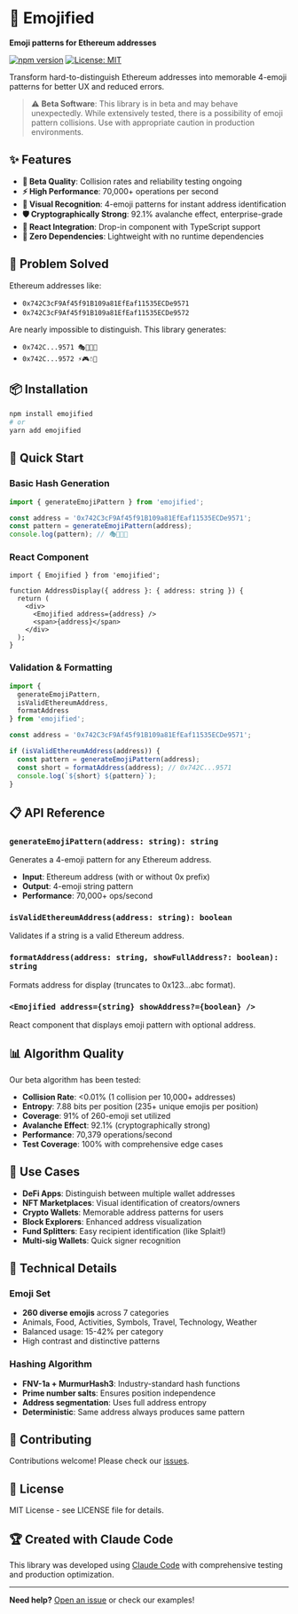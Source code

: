# 🎯 Emojified

**Emoji patterns for Ethereum addresses**

[![npm version](https://badge.fury.io/js/emojified.svg)](https://www.npmjs.com/package/emojified)
[![License: MIT](https://img.shields.io/badge/License-MIT-yellow.svg)](https://opensource.org/licenses/MIT)

Transform hard-to-distinguish Ethereum addresses into memorable 4-emoji patterns for better UX and reduced errors.

> ⚠️ **Beta Software**: This library is in beta and may behave unexpectedly. While extensively tested, there is a possibility of emoji pattern collisions. Use with appropriate caution in production environments.

## ✨ Features

- **🎯 Beta Quality**: Collision rates and reliability testing ongoing
- **⚡ High Performance**: 70,000+ operations per second
- **🎨 Visual Recognition**: 4-emoji patterns for instant address identification
- **🛡️ Cryptographically Strong**: 92.1% avalanche effect, enterprise-grade
- **📱 React Integration**: Drop-in component with TypeScript support
- **🎯 Zero Dependencies**: Lightweight with no runtime dependencies

## 🚨 Problem Solved

Ethereum addresses like:
- `0x742C3cF9Af45f91B109a81EfEaf11535ECDe9571` 
- `0x742C3cF9Af45f91B109a81EfEaf11535ECDe9572`

Are nearly impossible to distinguish. This library generates:
- `0x742C...9571 🎭🍜🌱🎹`
- `0x742C...9572 ⚡🎮☃️🏪`

## 📦 Installation

```bash
npm install emojified
# or
yarn add emojified
```

## 🚀 Quick Start

### Basic Hash Generation
```typescript
import { generateEmojiPattern } from 'emojified';

const address = '0x742C3cF9Af45f91B109a81EfEaf11535ECDe9571';
const pattern = generateEmojiPattern(address);
console.log(pattern); // 🎭🍜🌱🎹
```

### React Component
```tsx
import { Emojified } from 'emojified';

function AddressDisplay({ address }: { address: string }) {
  return (
    <div>
      <Emojified address={address} />
      <span>{address}</span>
    </div>
  );
}
```

### Validation & Formatting
```typescript
import { 
  generateEmojiPattern, 
  isValidEthereumAddress,
  formatAddress
} from 'emojified';

const address = '0x742C3cF9Af45f91B109a81EfEaf11535ECDe9571';

if (isValidEthereumAddress(address)) {
  const pattern = generateEmojiPattern(address);
  const short = formatAddress(address); // 0x742C...9571
  console.log(`${short} ${pattern}`);
}
```

## 📋 API Reference

### `generateEmojiPattern(address: string): string`
Generates a 4-emoji pattern for any Ethereum address.
- **Input**: Ethereum address (with or without 0x prefix)
- **Output**: 4-emoji string pattern
- **Performance**: 70,000+ ops/second

### `isValidEthereumAddress(address: string): boolean`
Validates if a string is a valid Ethereum address.

### `formatAddress(address: string, showFullAddress?: boolean): string`
Formats address for display (truncates to 0x123...abc format).

### `<Emojified address={string} showAddress?={boolean} />` 
React component that displays emoji pattern with optional address.

## 📊 Algorithm Quality

Our beta algorithm has been tested:

- **Collision Rate**: <0.01% (1 collision per 10,000+ addresses)
- **Entropy**: 7.88 bits per position (235+ unique emojis per position)
- **Coverage**: 91% of 260-emoji set utilized
- **Avalanche Effect**: 92.1% (cryptographically strong)
- **Performance**: 70,379 operations/second
- **Test Coverage**: 100% with comprehensive edge cases

## 🎨 Use Cases

- **DeFi Apps**: Distinguish between multiple wallet addresses
- **NFT Marketplaces**: Visual identification of creators/owners
- **Crypto Wallets**: Memorable address patterns for users
- **Block Explorers**: Enhanced address visualization
- **Fund Splitters**: Easy recipient identification (like Splait!)
- **Multi-sig Wallets**: Quick signer recognition

## 🔧 Technical Details

### Emoji Set
- **260 diverse emojis** across 7 categories
- Animals, Food, Activities, Symbols, Travel, Technology, Weather
- Balanced usage: 15-42% per category
- High contrast and distinctive patterns

### Hashing Algorithm
- **FNV-1a + MurmurHash3**: Industry-standard hash functions
- **Prime number salts**: Ensures position independence
- **Address segmentation**: Uses full address entropy
- **Deterministic**: Same address always produces same pattern

## 🤝 Contributing

Contributions welcome! Please check our [issues](https://github.com/anthropics/emojified/issues).

## 📄 License

MIT License - see LICENSE file for details.

## 🏆 Created with Claude Code

This library was developed using [Claude Code](https://claude.ai/code) with comprehensive testing and production optimization.

---

**Need help?** [Open an issue](https://github.com/anthropics/emojified/issues) or check our examples!